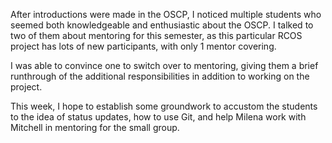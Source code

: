 After introductions were made in the OSCP, I noticed multiple students who seemed both knowledgeable and enthusiastic about the OSCP.
I talked to two of them about mentoring for this semester, as this particular RCOS project has lots of new participants,
with only 1 mentor covering.

I was able to convince one to switch over to mentoring, giving them a brief runthrough of the additional responsibilities in
addition to working on the project.

This week, I hope to establish some groundwork to accustom the students to the idea of status updates, how to use Git, and help
Milena work with Mitchell in mentoring for the small group.
